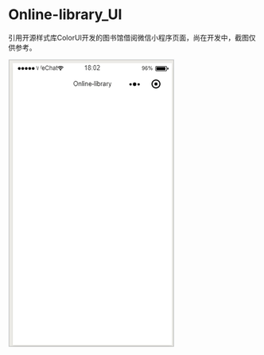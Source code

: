 # Online-library_UI
引用开源样式库ColorUI开发的图书馆借阅微信小程序页面，尚在开发中，截图仅供参考。

![简单动态展示](https://github.com/jinxin66/Online-library_UI/blob/master/images/%E9%A2%84%E8%A7%88.gif?raw=true)
